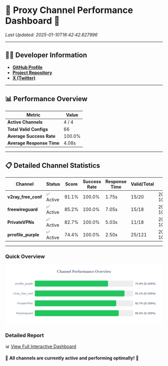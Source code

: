 # 🌟 Proxy Channel Performance Dashboard 🌟

_Last Updated: 2025-01-10T16:42:42.627996_

---

## 👩‍💻 Developer Information

- **[GitHub Profile](https://github.com/4n0nymou3)**  
- **[Project Repository](https://github.com/4n0nymou3/multi-proxy-config-fetcher)**  
- **[X (Twitter)](https://x.com/4n0nymou3)**  

---

## 📊 Performance Overview

| Metric                | Value       |
|-----------------------|-------------|
| **Active Channels**   | 4 / 4       |
| **Total Valid Configs** | 66          |
| **Average Success Rate** | 100.0%      |
| **Average Response Time** | 4.08s       |

---

## 📋 Detailed Channel Statistics

| Channel          | Status     | Score  | Success Rate | Response Time | Valid/Total | Last Success               |
|------------------|------------|--------|--------------|---------------|-------------|----------------------------|
| **v2ray_free_conf**  | ✅ Active  | 91.1%  | 100.0% | 1.75s         | 15/20       | 2025-01-10T16:42:30.477978 |
| **freewireguard**  | ✅ Active  | 85.2%  | 100.0% | 7.05s         | 15/18       | 2025-01-10T16:42:42.626233 |
| **PrivateVPNs**  | ✅ Active  | 82.7%  | 100.0% | 5.03s         | 11/18       | 2025-01-10T16:42:35.545476 |
| **prrofile_purple**  | ✅ Active  | 74.4%  | 100.0% | 2.50s         | 25/121       | 2025-01-10T16:42:28.689558 |

---

### Quick Overview
<div align="center">
  <a href="https://raw.githubusercontent.com/nullluser/NullRepo/refs/heads/main/assets/channel_stats_chart.svg">
    <img src="https://raw.githubusercontent.com/nullluser/NullRepo/refs/heads/main/assets/channel_stats_chart.svg" alt="Source Performance Statistics" width="800">
  </a>
</div>

### Detailed Report
📊 [View Full Interactive Dashboard](https://htmlpreview.github.io/?https://github.com/nullluser/NullRepo/blob/main/assets/performance_report.html)

🎉 **All channels are currently active and performing optimally!** 🎉
